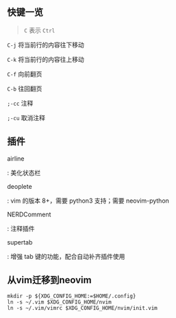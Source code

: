 快键一览
----------
> `C` 表示 `Ctrl`

`C-j` 将当前行的内容往下移动

`C-k` 将当前行的内容往上移动

`C-f` 向前翻页

`C-b` 往回翻页

`;-cc` 注释

`;-cu` 取消注释

插件
----
airline

: 美化状态栏

deoplete

: vim 的版本 8+，需要 python3 支持；需要 neovim-python 

NERDComment

: 注释插件

supertab

: 增强 tab 键的功能，配合自动补齐插件使用

从vim迁移到neovim
-----------------
```shell
mkdir -p ${XDG_CONFIG_HOME:=$HOME/.config}
ln -s ~/.vim $XDG_CONFIG_HOME/nvim
ln -s ~/.vim/vimrc $XDG_CONFIG_HOME/nvim/init.vim
```
